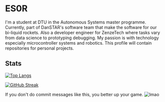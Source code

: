 # ES0R

I'm a student at DTU in the Autonomous Systems master programme. Currently, part of DanSTAR's software team that make the software for our bi-liquid rockets. Also a developer engineer for ZenzeTech where tasks vary from data science to prototyping debugging. My passion is with technology especially microcontroller systems and robotics. This profile will contain repositories for personal projects.

## Stats
[![Top Langs](https://github-readme-stats.vercel.app/api/top-langs/?username=ES0R&theme=dark)](https://github.com/anuraghazra/github-readme-stats)



[![GitHub Streak](http://github-readme-streak-stats.herokuapp.com?user=ES0R&theme=dark&background=000000)](https://git.io/streak-stats)

If you don't do commit messages like this, you better up your game.
![lmao](https://user-images.githubusercontent.com/58563157/215502071-96bd09d2-e22e-4068-b972-fb598979cea0.jpg)


<!---
ES0R/ES0R is a ✨ special ✨ repository because its `README.md` (this file) appears on your GitHub profile.
You can click the Preview link to take a look at your changes.
--->
